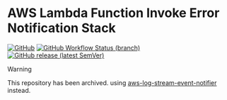 # AWS Lambda Function Invoke Error Notification Stack

[![GitHub](https://img.shields.io/github/license/gammarers/aws-lambda-function-invoke-error-notification-stack?style=flat-square)](https://github.com/gammarers/aws-lambda-function-invoke-error-notification-stack/blob/main/LICENSE)
[![GitHub Workflow Status (branch)](https://img.shields.io/github/actions/workflow/status/gammarers/aws-lambda-function-invoke-error-notification-stack/release.yml?branch=main&label=release&style=flat-square)](https://github.com/gammarers/aws-lambda-function-invoke-error-notification-stack/actions/workflows/release.yml)
[![GitHub release (latest SemVer)](https://img.shields.io/github/v/release/gammarers/aws-lambda-function-invoke-error-notification-stack?sort=semver&style=flat-square)](https://github.com/gammarers/aws-lambda-function-invoke-error-notification-stack/releases)

> [!WARNING]
> This repository has been archived. using [aws-log-stream-event-notifier](https://github.com/gammarers/aws-log-stream-event-notifier) instead.
